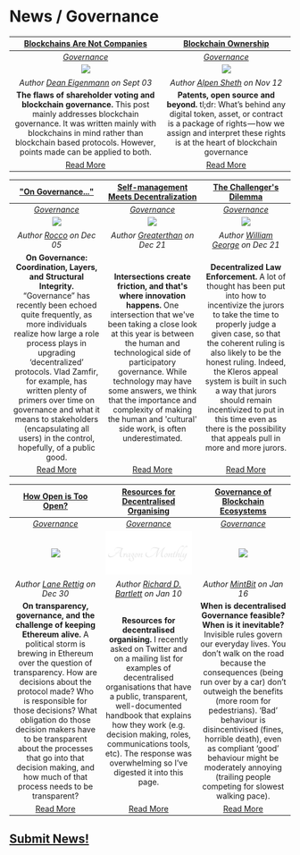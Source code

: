 # News / Governance

[**Blockchains Are Not Companies**](https://medium.com/@decanus/blockchains-are-not-companies-9f8ed7c13018) | [**Blockchain Ownership**](https://blog.goodaudience.com/blockchain-ownership-e46a5cc7d921) |
:-----------:|:-----------:|
[_Governance_](governance.md) | [_Governance_](governance.md) |
[<img src="https://cdn-images-1.medium.com/max/800/0*nmqIAtdltjtRL1n1">](https://medium.com/@decanus/blockchains-are-not-companies-9f8ed7c13018) | [<img src="https://cdn-images-1.medium.com/max/2560/1*-3s7kjNjAfbk_w5FY0llWA.png">](https://blog.goodaudience.com/blockchain-ownership-e46a5cc7d921) |
_Author [Dean Eigenmann](https://medium.com/@decanus) on Sept 03_ | _Author [Alpen Sheth](https://blog.goodaudience.com/@AlpenSheth) on Nov 12_ |
**The flaws of shareholder voting and blockchain governance.** This post mainly addresses blockchain governance. It was written mainly with blockchains in mind rather than blockchain based protocols. However, points made can be applied to both. | **Patents, open source and beyond.** tl;dr: What’s behind any digital token, asset, or contract is a package of rights — how we assign and interpret these rights is at the heart of blockchain governance |
[Read More](https://medium.com/@decanus/blockchains-are-not-companies-9f8ed7c13018) | [Read More](https://blog.goodaudience.com/blockchain-ownership-e46a5cc7d921) |


[**"On Governance..."**](https://medium.com/alpineintel/on-governance-coordination-layers-and-structural-integrity-81a722ba1bc0) | [**Self-management Meets Decentralization**](https://mailchi.mp/701822d74ce4/collaborative-finance-monthly-take-490753) | [**The Challenger's Dilemma**](https://blog.kleros.io/the-challengers-dilemma-decentralized-law-enforcement/) |
:-----------:|:-----------:|:-----------:|
[_Governance_](governance.md) | [_Governance_](governance.md) | [_Governance_](governance.md) |
[<img src="https://cdn-images-1.medium.com/max/800/0*WsswK6ODYgZc0a8B">](https://medium.com/alpineintel/on-governance-coordination-layers-and-structural-integrity-81a722ba1bc0) | [<img src="https://gallery.mailchimp.com/a89120945b425af5149740468/images/d47723cc-056c-4809-80b6-8dcde837120c.jpg">](https://mailchi.mp/701822d74ce4/collaborative-finance-monthly-take-490753) | [<img src="https://blog.kleros.io/content/images/2018/12/header-law-enforcement.jpg">](https://blog.kleros.io/the-challengers-dilemma-decentralized-law-enforcement/) |
_Author [Rocco](https://medium.com/alpineintel) on Dec 05_ | _Author [Greaterthan](https://www.greaterthan.works) on Dec 21_ | _Author [William George](https://blog.kleros.io/author/william/) on Dec 21_ |
**On Governance: Coordination, Layers, and Structural Integrity.** “Governance” has recently been echoed quite frequently, as more individuals realize how large a role process plays in upgrading ‘decentralized’ protocols. Vlad Zamfir, for example, has written plenty of primers over time on governance and what it means to stakeholders (encapsulating all users) in the control, hopefully, of a public good. | **Intersections create friction, and that's where innovation happens.** One intersection that we've been taking a close look at this year is between the human and technological side of participatory governance. While technology may have some answers, we think that the importance and complexity of making the human and 'cultural' side work, is often underestimated. | **Decentralized Law Enforcement.** A lot of thought has been put into how to incentivize the jurors to take the time to properly judge a given case, so that the coherent ruling is also likely to be the honest ruling. Indeed, the Kleros appeal system is built in such a way that jurors should remain incentivized to put in this time even as there is the possibility that appeals pull in more and more jurors. |
[Read More](https://medium.com/alpineintel/on-governance-coordination-layers-and-structural-integrity-81a722ba1bc0) | [Read More](https://mailchi.mp/701822d74ce4/collaborative-finance-monthly-take-490753) | [Read More](https://blog.kleros.io/the-challengers-dilemma-decentralized-law-enforcement/) |


[**How Open is Too Open?**](https://medium.com/@lrettig/how-open-is-too-open-bfc412cf0d24) | [**Resources for Decentralised Organising**](https://hackmd.io/s/Skh_dXNbE#) | [**Governance of Blockchain Ecosystems**](https://blog.goodaudience.com/governance-of-blockchain-ecosystems-1-2-54f1f55208fa) |
:-----------:|:-----------:|:-----------:|
[_Governance_](governance.md) | [_Governance_](governance.md) | [_Governance_](governance.md) |
[<img src="https://cdn-images-1.medium.com/max/800/1*RNRpqxKufsuuNLEBFRucnQ.jpeg">](https://medium.com/@lrettig/how-open-is-too-open-bfc412cf0d24) | [<img src="../../images/monthly_no_image.png">]() | [<img src="https://cdn-images-1.medium.com/max/2560/1*SexDexx6tt3PFFKVjgn_qQ.png">](https://blog.goodaudience.com/governance-of-blockchain-ecosystems-1-2-54f1f55208fa) |
_Author [Lane Rettig](https://medium.com/@lrettig) on Dec 30_ | _Author [Richard D. Bartlett](http://richdecibels.com) on Jan 10_ | _Author [MintBit](https://blog.goodaudience.com/@mintbit) on Jan 16_ |
**On transparency, governance, and the challenge of keeping Ethereum alive.** A political storm is brewing in Ethereum over the question of transparency. How are decisions about the protocol made? Who is responsible for those decisions? What obligation do those decision makers have to be transparent about the processes that go into that decision making, and how much of that process needs to be transparent? | **Resources for decentralised organising.** I recently asked on Twitter and on a mailing list for examples of decentralised organisations that have a public, transparent, well-documented handbook that explains how they work (e.g. decision making, roles, communications tools, etc). The response was overwhelming so I’ve digested it into this page. | **When is decentralised Governance feasible? When is it inevitable?** Invisible rules govern our everyday lives. You don’t walk on the road because the consequences (being run over by a car) don’t outweigh the benefits (more room for pedestrians). ‘Bad’ behaviour is disincentivised (fines, horrible death), even as compliant ‘good’ behaviour might be moderately annoying (trailing people competing for slowest walking pace). |
[Read More](https://medium.com/@lrettig/how-open-is-too-open-bfc412cf0d24) | [Read More](https://hackmd.io/s/Skh_dXNbE#) | [Read More](https://blog.goodaudience.com/governance-of-blockchain-ecosystems-1-2-54f1f55208fa) |


## [Submit News!](../guides/guide_for_submitting_news.md)
